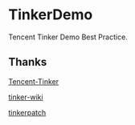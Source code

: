 # TinkerDemo

Tencent Tinker Demo Best Practice.

## Thanks

[Tencent-Tinker](https://github.com/Tencent/tinker)

[tinker-wiki](https://github.com/Tencent/tinker/wiki)

[tinkerpatch](http://www.tinkerpatch.com/)